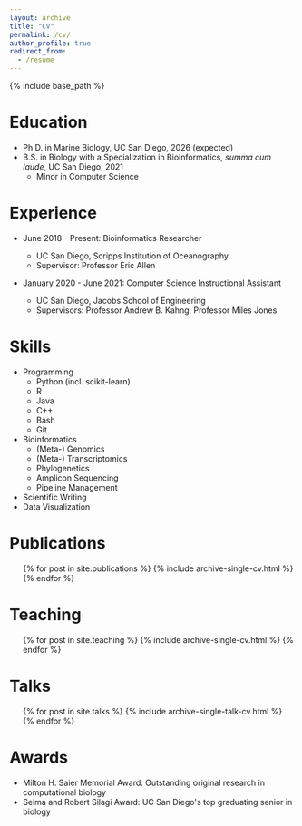 ```yaml
---
layout: archive
title: "CV"
permalink: /cv/
author_profile: true
redirect_from:
  - /resume
---
```


{% include base_path %}

Education
======
* Ph.D. in Marine Biology, UC San Diego, 2026 (expected)
* B.S. in Biology with a Specialization in Bioinformatics, <i>summa cum laude</i>, UC San Diego, 2021
   * Minor in Computer Science

Experience
======
* June 2018 - Present: Bioinformatics Researcher
  * UC San Diego, Scripps Institution of Oceanography
  * Supervisor: Professor Eric Allen

* January 2020 - June 2021: Computer Science Instructional Assistant
  * UC San Diego, Jacobs School of Engineering
  * Supervisors: Professor Andrew B. Kahng, Professor Miles Jones
  
Skills
======
* Programming
  * Python (incl. scikit-learn)
  * R
  * Java
  * C++
  * Bash
  * Git
* Bioinformatics
  * (Meta-) Genomics
  * (Meta-) Transcriptomics
  * Phylogenetics
  * Amplicon Sequencing
  * Pipeline Management
* Scientific Writing
* Data Visualization

Publications
======
  <ul>{% for post in site.publications %}
    {% include archive-single-cv.html %}
  {% endfor %}</ul>
  
Teaching
======
  <ul>{% for post in site.teaching %}
    {% include archive-single-cv.html %}
  {% endfor %}</ul>

Talks
======
  <ul>{% for post in site.talks %}
    {% include archive-single-talk-cv.html %}
  {% endfor %}</ul>
  
Awards
======
* Milton H. Saier Memorial Award: Outstanding original research in computational biology
* Selma and Robert Silagi Award: UC San Diego's top graduating senior in biology
